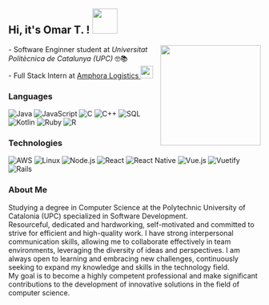 <h2> Hi, it's Omar T. !  <img src="https://media2.giphy.com/media/1r8YvFB47nAsAy36mp/giphy.gif?cid=ecf05e477l3znv1tnc4bmatvktcms0hgsnp5zt9dh3x6w23h&ep=v1_stickers_search&rid=giphy.gif&ct=s" width="50" style="margin: -30 0px -10 0px"></h2>

<img align='right' src="https://media3.giphy.com/media/jdPMeyv9rn0hZHh8n9/giphy.gif?cid=ecf05e4757ttx1gw2q630nrta0baimlxk4x2fgnlp53jxno4&ep=v1_stickers_search&rid=giphy.gif&ct=s" width="200">
<p>- Software Enginner student at <em>Universitat Politècnica de Catalunya (UPC) </em> 🤓📚</br>- Full Stack Intern at <a href="https://amphoralogistics.com/">Amphora Logistics </a><img src="https://media.giphy.com/media/WUlplcMpOCEmTGBtBW/giphy.gif" width="25"> 
</em></p>



### Languages

![Java](https://img.shields.io/badge/-Java-000?&logo=openjdk&logoColor=white)
![JavaScript](https://img.shields.io/badge/-JavaScript-000?&logo=JavaScript)
![C](https://img.shields.io/badge/-C-000?&logo=C)
![C++](https://img.shields.io/badge/-C++-000?&logo=c%2b%2b&logoColor=00599C)
![SQL](https://img.shields.io/badge/-SQL-000?&logo=MySQL)
![Kotlin](https://img.shields.io/badge/Kotlin-000?&logo=kotlin&logoColor=white)
![Ruby](https://img.shields.io/badge/Ruby-000?&logo=ruby&logoColor=white)
![R](https://img.shields.io/badge/R-000?&logo=r&logoColor=white)

### Technologies

![AWS](https://img.shields.io/badge/-AWS-000?&logo=Amazon-AWS&logoColor=F90)
![Linux](https://img.shields.io/badge/-Linux-000?&logo=Linux)
![Node.js](https://img.shields.io/badge/-Node.js-000?&logo=node.js)
![React](https://img.shields.io/badge/-React-000?&logo=React)
![React Native](https://img.shields.io/badge/-React_Native-000?&logo=react&logoColor=%2361DAFB)
![Vue.js](https://img.shields.io/badge/Vue.js-000?&logo=vuedotjs&logoColor=%234FC08D)
![Vuetify](https://img.shields.io/badge/Vuetify-000?&logo=vuetify&logoColor=AEDDFF)
![Rails](https://img.shields.io/badge/Rails-000?&logo=ruby-on-rails&logoColor=white)

### About Me
Studying a degree in Computer Science at the Polytechnic University of Catalonia (UPC) specialized in Software Development.<br>
Resourceful, dedicated and hardworking, self-motivated and committed to strive for efficient and high-quality work. I have strong interpersonal communication skills, allowing me to collaborate effectively in team environments, leveraging the diversity of ideas and perspectives. I am always open to learning and embracing new challenges, continuously seeking to expand my knowledge and skills in the technology field.<br>
My goal is to become a highly competent professional and make significant contributions to the development of innovative solutions in the field of computer science.